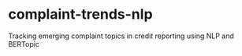 # complaint-trends-nlp
Tracking emerging complaint topics in credit reporting using NLP and BERTopic
